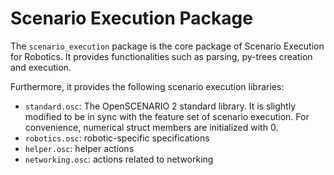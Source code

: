 # Scenario Execution Package

The `scenario_execution` package is the core package of Scenario Execution for Robotics. It provides functionalities such as parsing, py-trees creation and execution.

Furthermore, it provides the following scenario execution libraries:

- `standard.osc`: The OpenSCENARIO 2 standard library. It is slightly modified to be in sync with the feature set of scenario execution. For convenience, numerical struct members are initialized with 0.
- `robotics.osc`: robotic-specific specifications
- `helper.osc`: helper actions
- `networking.osc`: actions related to networking


